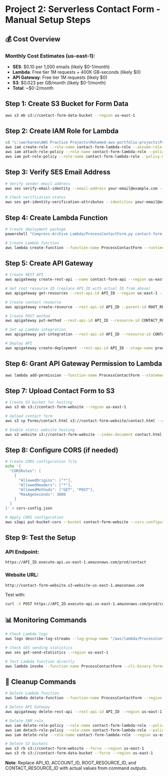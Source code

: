 # Project 2: Serverless Contact Form - Manual Setup Steps

## 💰 Cost Overview

### Monthly Cost Estimates (us-east-1):
- **SES**: $0.10 per 1,000 emails (likely $0-1/month)
- **Lambda**: Free tier 1M requests + 400K GB-seconds (likely $0)
- **API Gateway**: Free tier 1M requests (likely $0)
- **S3**: $0.023 per GB/month (likely $0-1/month)
- **Total**: ~$0-2/month

## Step 1: Create S3 Bucket for Form Data
```bash
aws s3 mb s3://contact-form-data-bucket --region us-east-1
```

## Step 2: Create IAM Role for Lambda
```bash
cd "c:\workarea\AWS Practice Projects\Mohamed-aws-portfolio-projects\Project2-Serverless-Contact-Form"
aws iam create-role --role-name contact-form-lambda-role --assume-role-policy-document file://Security/lambda-trust-policy.json --region us-east-1
aws iam attach-role-policy --role-name contact-form-lambda-role --policy-arn arn:aws:iam::aws:policy/service-role/AWSLambdaBasicExecutionRole --region us-east-1
aws iam put-role-policy --role-name contact-form-lambda-role --policy-name SESPolicy --policy-document file://Security/ses-lambda-policy.json --region us-east-1
```

## Step 3: Verify SES Email Address
```bash
# Verify sender email address
aws ses verify-email-identity --email-address your-email@example.com --region us-east-1

# Check verification status
aws ses get-identity-verification-attributes --identities your-email@example.com --region us-east-1
```

## Step 4: Create Lambda Function
```bash
# Create deployment package
powershell "Compress-Archive Lambda/ProcessContactForm.py contact-form.zip -Force"

# Create Lambda function
aws lambda create-function --function-name ProcessContactForm --runtime python3.9 --role arn:aws:iam::ACCOUNT_ID:role/contact-form-lambda-role --handler ProcessContactForm.lambda_handler --zip-file fileb://contact-form.zip --timeout 30 --memory-size 256 --region us-east-1
```

## Step 5: Create API Gateway
```bash
# Create REST API
aws apigateway create-rest-api --name contact-form-api --region us-east-1 --query 'id' --output text

# Get root resource ID (replace API_ID with actual ID from above)
aws apigateway get-resources --rest-api-id API_ID --region us-east-1 --query 'items[0].id' --output text

# Create contact resource
aws apigateway create-resource --rest-api-id API_ID --parent-id ROOT_RESOURCE_ID --path-part contact --region us-east-1

# Create POST method
aws apigateway put-method --rest-api-id API_ID --resource-id CONTACT_RESOURCE_ID --http-method POST --authorization-type NONE --region us-east-1

# Set up Lambda integration
aws apigateway put-integration --rest-api-id API_ID --resource-id CONTACT_RESOURCE_ID --http-method POST --type AWS_PROXY --integration-http-method POST --uri arn:aws:apigateway:us-east-1:lambda:path/2015-03-31/functions/arn:aws:lambda:us-east-1:ACCOUNT_ID:function:ProcessContactForm/invocations --region us-east-1

# Deploy API
aws apigateway create-deployment --rest-api-id API_ID --stage-name prod --region us-east-1
```

## Step 6: Grant API Gateway Permission to Lambda
```bash
aws lambda add-permission --function-name ProcessContactForm --statement-id api-gateway-invoke --action lambda:InvokeFunction --principal apigateway.amazonaws.com --source-arn "arn:aws:execute-api:us-east-1:ACCOUNT_ID:API_ID/*/POST/contact" --region us-east-1
```

## Step 7: Upload Contact Form to S3
```bash
# Create S3 bucket for hosting
aws s3 mb s3://contact-form-website --region us-east-1

# Upload contact form
aws s3 cp Forms/contact.html s3://contact-form-website/contact.html --acl public-read --region us-east-1

# Enable static website hosting
aws s3 website s3://contact-form-website --index-document contact.html --region us-east-1
```

## Step 8: Configure CORS (if needed)
```bash
# Create CORS configuration file
echo '{
  "CORSRules": [
    {
      "AllowedOrigins": ["*"],
      "AllowedHeaders": ["*"],
      "AllowedMethods": ["GET", "POST"],
      "MaxAgeSeconds": 3000
    }
  ]
}' > cors-config.json

# Apply CORS configuration
aws s3api put-bucket-cors --bucket contact-form-website --cors-configuration file://cors-config.json --region us-east-1
```

## Step 9: Test the Setup

### API Endpoint:
`https://API_ID.execute-api.us-east-1.amazonaws.com/prod/contact`

### Website URL:
`http://contact-form-website.s3-website-us-east-1.amazonaws.com`

Test with:
```bash
curl -X POST https://API_ID.execute-api.us-east-1.amazonaws.com/prod/contact -H "Content-Type: application/json" -d '{"name":"Test User","email":"test@example.com","message":"Test message"}'
```

## 📊 Monitoring Commands

```bash
# Check Lambda logs
aws logs describe-log-streams --log-group-name "/aws/lambda/ProcessContactForm" --region us-east-1

# Check SES sending statistics
aws ses get-send-statistics --region us-east-1

# Test Lambda function directly
aws lambda invoke --function-name ProcessContactForm --cli-binary-format raw-in-base64-out --payload file://Security/lambda-test-direct.json response.json --region us-east-1
```

## 🧹 Cleanup Commands
```bash
# Delete Lambda function
aws lambda delete-function --function-name ProcessContactForm --region us-east-1

# Delete API Gateway
aws apigateway delete-rest-api --rest-api-id API_ID --region us-east-1

# Delete IAM role
aws iam delete-role-policy --role-name contact-form-lambda-role --policy-name SESPolicy --region us-east-1
aws iam detach-role-policy --role-name contact-form-lambda-role --policy-arn arn:aws:iam::aws:policy/service-role/AWSLambdaBasicExecutionRole --region us-east-1
aws iam delete-role --role-name contact-form-lambda-role --region us-east-1

# Delete S3 buckets
aws s3 rb s3://contact-form-website --force --region us-east-1
aws s3 rb s3://contact-form-data-bucket --force --region us-east-1
```

**Note**: Replace API_ID, ACCOUNT_ID, ROOT_RESOURCE_ID, and CONTACT_RESOURCE_ID with actual values from command outputs.